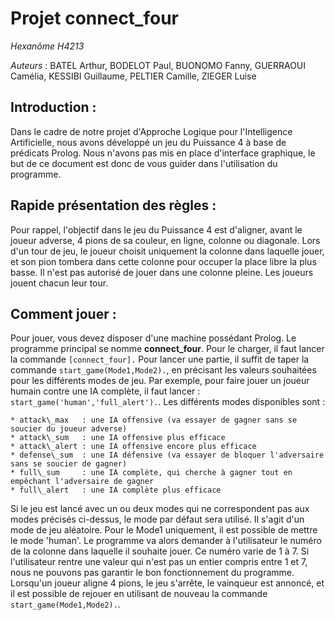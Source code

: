 # Projet connect\_four

*Hexanôme H4213*

*Auteurs* : BATEL Arthur, BODELOT Paul, BUONOMO Fanny, GUERRAOUI Camélia, KESSIBI Guillaume, PELTIER Camille, ZIEGER Luise

## Introduction :
Dans le cadre de notre projet d'Approche Logique pour l'Intelligence Artificielle, nous avons développé un jeu du Puissance 4 à base de prédicats Prolog. Nous n'avons pas mis en place d'interface graphique, le but de ce document est donc de vous guider dans l'utilisation du programme.

## Rapide présentation des règles :
Pour rappel, l'objectif dans le jeu du Puissance 4 est d'aligner, avant le joueur adverse, 4 pions de sa couleur, en ligne, colonne ou diagonale. Lors d'un tour de jeu, le joueur choisit uniquement la colonne dans laquelle jouer, et son pion tombera dans cette colonne pour occuper la place libre la plus basse. Il n'est pas autorisé de jouer dans une colonne pleine. Les joueurs jouent chacun leur tour.

## Comment jouer :
Pour jouer, vous devez disposer d'une machine possédant Prolog. Le programme principal se nomme **connect_four**. Pour le charger, il faut lancer la commande `[connect_four].`
    Pour lancer une partie, il suffit de taper la commande `start_game(Mode1,Mode2).`, en précisant les valeurs souhaitées pour les différents modes de jeu. Par exemple, pour faire jouer un joueur humain contre une IA complète, il faut lancer : `start_game('human','full_alert').`.
Les différents modes disponibles sont :

    * attack\_max   : une IA offensive (va essayer de gagner sans se soucier du joueur adverse)
    * attack\_sum   : une IA offensive plus efficace
    * attack\_alert : une IA offensive encore plus efficace
    * defense\_sum  : une IA défensive (va essayer de bloquer l'adversaire sans se soucier de gagner)
    * full\_sum     : une IA complète, qui cherche à gagner tout en empêchant l'adversaire de gagner
    * full\_alert   : une IA complète plus efficace

Si le jeu est lancé avec un ou deux modes qui ne correspondent pas aux modes précisés ci-dessus, le mode par défaut sera utilisé. Il s'agit d'un mode de jeu aléatoire.
    Pour le Mode1 uniquement, il est possible de mettre le mode 'human'. Le programme va alors demander à l'utilisateur le numéro de la colonne dans laquelle il souhaite jouer. Ce numéro varie de 1 à 7. Si l'utilisateur rentre une valeur qui n'est pas un entier compris entre 1 et 7, nous ne pouvons pas garantir le bon fonctionnement du programme.
    Lorsqu'un joueur aligne 4 pions, le jeu s'arrête, le vainqueur est annoncé, et il est possible de rejouer en utilisant de nouveau la commande `start_game(Mode1,Mode2).`.
